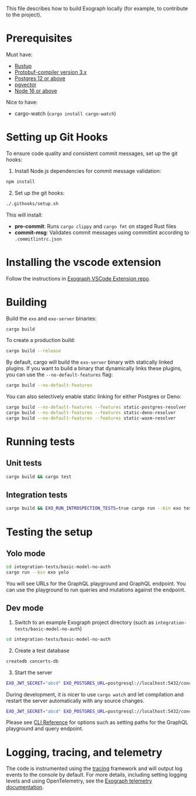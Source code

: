This file describes how to build Exograph locally (for example, to contribute to the project).

# Prerequisites

Must have:

- [Rustup](https://rustup.rs/)
- [Protobuf-compiler version 3.x](https://grpc.io/docs/protoc-installation/)
- [Postgres 12 or above](https://www.postgresql.org/)
- [pgvector](https://github.com/pgvector/pgvector)
- [Node 16 or above](https://nodejs.org/en)

Nice to have:

- cargo-watch (`cargo install cargo-watch`)

# Setting up Git Hooks

To ensure code quality and consistent commit messages, set up the git hooks:

1. Install Node.js dependencies for commit message validation:

```sh
npm install
```

2. Set up the git hooks:

```sh
./.githooks/setup.sh
```

This will install:
- **pre-commit**: Runs `cargo clippy` and `cargo fmt` on staged Rust files
- **commit-msg**: Validates commit messages using commitlint according to `.commitlintrc.json`

# Installing the vscode extension

Follow the instructions in [Exograph VSCode Extension repo](https://github.com/exograph/vscode-extension).

# Building

Build the `exo` and `exo-server` binaries:

```sh
cargo build
```

To create a production build:

```sh
cargo build --release
```

By default, cargo will build the `exo-server` binary with statically linked plugins. If you want to build a binary that dynamically links these plugins, you can use the `--no-default-features` flag:

```sh
cargo build --no-default-features
```

You can also selectively enable static linking for either Postgres or Deno:

```sh
cargo build --no-default-features --features static-postgres-resolver
cargo build --no-default-features --features static-deno-resolver
cargo build --no-default-features --features static-wasm-resolver
```

# Running tests

## Unit tests

```sh
cargo build && cargo test
```

## Integration tests

```sh
cargo build && EXO_RUN_INTROSPECTION_TESTS=true cargo run --bin exo test integration-tests
```

# Testing the setup

## Yolo mode

```sh
cd integration-tests/basic-model-no-auth
cargo run --bin exo yolo
```

You will see URLs for the GraphQL playground and GraphQL endpoint. You can use the playground to run queries and mutations against the endpoint.

## Dev mode

1. Switch to an example Exograph project directory (such as `integration-tests/basic-model-no-auth`)

```sh
cd integration-tests/basic-model-no-auth
```

2. Create a test database

```sh
createdb concerts-db
```

3. Start the server

```sh
EXO_JWT_SECRET="abcd" EXO_POSTGRES_URL=postgresql://localhost:5432/concerts-db EXO_POSTGRES_USER=$USER cargo run --bin exo dev
```

During development, it is nicer to use `cargo watch` and let compilation and restart the server automatically with any source changes.

```sh
EXO_JWT_SECRET="abcd" EXO_POSTGRES_URL=postgresql://localhost:5432/concerts-db EXO_POSTGRES_USER=$USER cargo watch -cx "run --bin exo dev"
```

Please see [CLI Reference](https://exograph.dev/docs/cli-reference/environment) for options such as setting paths for the GraphQL playground and query endpoint.

# Logging, tracing, and telemetry

The code is instrumented using the [tracing](https://crates.io/crates/tracing) framework and will output log events to the console by default. For more details, including setting logging levels and using OpenTelemetry, see the [Exograph telemetry documentation](https://exograph.dev/docs/production/telemetry).
